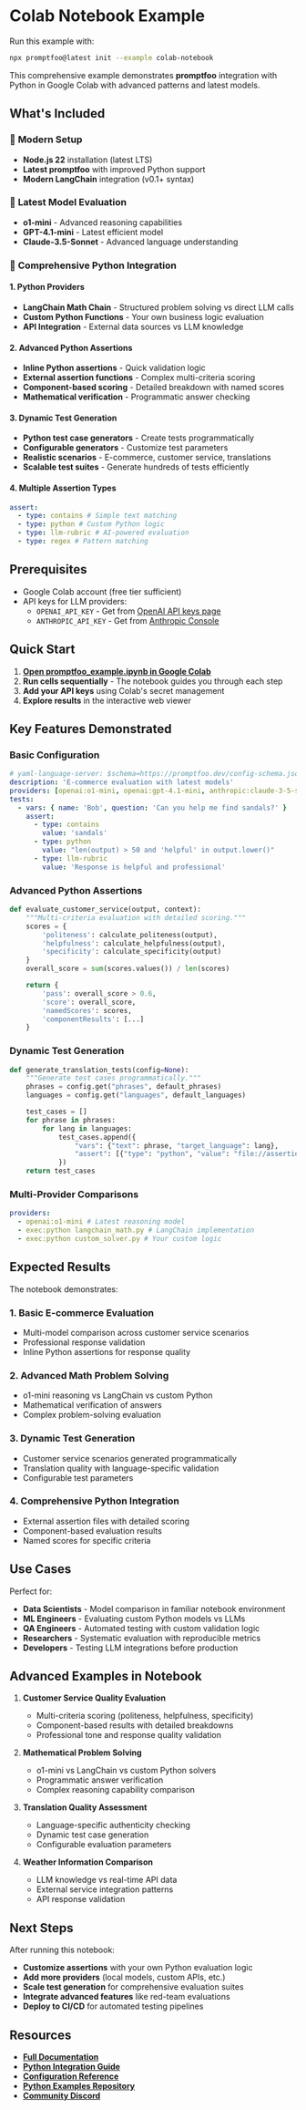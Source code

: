 # Colab Notebook Example

Run this example with:

```bash
npx promptfoo@latest init --example colab-notebook
```

This comprehensive example demonstrates **promptfoo** integration with Python in Google Colab with advanced patterns and latest models.

## What's Included

### 🔧 **Modern Setup**

- **Node.js 22** installation (latest LTS)
- **Latest promptfoo** with improved Python support
- **Modern LangChain** integration (v0.1+ syntax)

### 🤖 **Latest Model Evaluation**

- **o1-mini** - Advanced reasoning capabilities
- **GPT-4.1-mini** - Latest efficient model
- **Claude-3.5-Sonnet** - Advanced language understanding

### 🐍 **Comprehensive Python Integration**

#### **1. Python Providers**

- **LangChain Math Chain** - Structured problem solving vs direct LLM calls
- **Custom Python Functions** - Your own business logic evaluation
- **API Integration** - External data sources vs LLM knowledge

#### **2. Advanced Python Assertions**

- **Inline Python assertions** - Quick validation logic
- **External assertion functions** - Complex multi-criteria scoring
- **Component-based scoring** - Detailed breakdown with named scores
- **Mathematical verification** - Programmatic answer checking

#### **3. Dynamic Test Generation**

- **Python test case generators** - Create tests programmatically
- **Configurable generators** - Customize test parameters
- **Realistic scenarios** - E-commerce, customer service, translations
- **Scalable test suites** - Generate hundreds of tests efficiently

#### **4. Multiple Assertion Types**

```yaml
assert:
  - type: contains # Simple text matching
  - type: python # Custom Python logic
  - type: llm-rubric # AI-powered evaluation
  - type: regex # Pattern matching
```

## Prerequisites

- Google Colab account (free tier sufficient)
- API keys for LLM providers:
  - `OPENAI_API_KEY` - Get from [OpenAI API keys page](https://platform.openai.com/api-keys)
  - `ANTHROPIC_API_KEY` - Get from [Anthropic Console](https://console.anthropic.com/)

## Quick Start

1. **[Open promptfoo_example.ipynb in Google Colab](https://colab.research.google.com/github/promptfoo/promptfoo/blob/main/examples/colab-notebook/promptfoo_example.ipynb)**
2. **Run cells sequentially** - The notebook guides you through each step
3. **Add your API keys** using Colab's secret management
4. **Explore results** in the interactive web viewer

## Key Features Demonstrated

### Basic Configuration

```yaml
# yaml-language-server: $schema=https://promptfoo.dev/config-schema.json
description: 'E-commerce evaluation with latest models'
providers: [openai:o1-mini, openai:gpt-4.1-mini, anthropic:claude-3-5-sonnet-20241022]
tests:
  - vars: { name: 'Bob', question: 'Can you help me find sandals?' }
    assert:
      - type: contains
        value: 'sandals'
      - type: python
        value: "len(output) > 50 and 'helpful' in output.lower()"
      - type: llm-rubric
        value: 'Response is helpful and professional'
```

### Advanced Python Assertions

```python
def evaluate_customer_service(output, context):
    """Multi-criteria evaluation with detailed scoring."""
    scores = {
        'politeness': calculate_politeness(output),
        'helpfulness': calculate_helpfulness(output),
        'specificity': calculate_specificity(output)
    }
    overall_score = sum(scores.values()) / len(scores)

    return {
        'pass': overall_score > 0.6,
        'score': overall_score,
        'namedScores': scores,
        'componentResults': [...]
    }
```

### Dynamic Test Generation

```python
def generate_translation_tests(config=None):
    """Generate test cases programmatically."""
    phrases = config.get("phrases", default_phrases)
    languages = config.get("languages", default_languages)

    test_cases = []
    for phrase in phrases:
        for lang in languages:
            test_cases.append({
                "vars": {"text": phrase, "target_language": lang},
                "assert": [{"type": "python", "value": "file://assertions.py:check_translation"}]
            })
    return test_cases
```

### Multi-Provider Comparisons

```yaml
providers:
  - openai:o1-mini # Latest reasoning model
  - exec:python langchain_math.py # LangChain implementation
  - exec:python custom_solver.py # Your custom logic
```

## Expected Results

The notebook demonstrates:

### **1. Basic E-commerce Evaluation**

- Multi-model comparison across customer service scenarios
- Professional response validation
- Inline Python assertions for response quality

### **2. Advanced Math Problem Solving**

- o1-mini reasoning vs LangChain vs custom Python
- Mathematical verification of answers
- Complex problem-solving evaluation

### **3. Dynamic Test Generation**

- Customer service scenarios generated programmatically
- Translation quality with language-specific validation
- Configurable test parameters

### **4. Comprehensive Python Integration**

- External assertion files with detailed scoring
- Component-based evaluation results
- Named scores for specific criteria

## Use Cases

Perfect for:

- **Data Scientists** - Model comparison in familiar notebook environment
- **ML Engineers** - Evaluating custom Python models vs LLMs
- **QA Engineers** - Automated testing with custom validation logic
- **Researchers** - Systematic evaluation with reproducible metrics
- **Developers** - Testing LLM integrations before production

## Advanced Examples in Notebook

1. **Customer Service Quality Evaluation**

   - Multi-criteria scoring (politeness, helpfulness, specificity)
   - Component-based results with detailed breakdowns
   - Professional tone and response quality validation

2. **Mathematical Problem Solving**

   - o1-mini vs LangChain vs custom Python solvers
   - Programmatic answer verification
   - Complex reasoning capability comparison

3. **Translation Quality Assessment**

   - Language-specific authenticity checking
   - Dynamic test case generation
   - Configurable evaluation parameters

4. **Weather Information Comparison**
   - LLM knowledge vs real-time API data
   - External service integration patterns
   - API response validation

## Next Steps

After running this notebook:

- **Customize assertions** with your own Python evaluation logic
- **Add more providers** (local models, custom APIs, etc.)
- **Scale test generation** for comprehensive evaluation suites
- **Integrate advanced features** like red-team evaluations
- **Deploy to CI/CD** for automated testing pipelines

## Resources

- **[Full Documentation](https://promptfoo.dev/docs/)**
- **[Python Integration Guide](https://promptfoo.dev/docs/integrations/python/)**
- **[Configuration Reference](https://promptfoo.dev/docs/configuration/guide/)**
- **[Python Examples Repository](https://github.com/promptfoo/promptfoo/tree/main/examples)**
- **[Community Discord](https://discord.gg/gHPS9jjfbs)**

